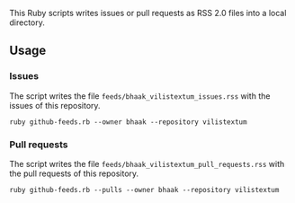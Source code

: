 This Ruby scripts writes issues or pull requests as RSS 2.0 files into a local directory.

## Usage

### Issues

The script writes the file `feeds/bhaak_vilistextum_issues.rss` with the issues of this repository.

```shell
ruby github-feeds.rb --owner bhaak --repository vilistextum
```

### Pull requests

The script writes the file `feeds/bhaak_vilistextum_pull_requests.rss` with the pull requests of this repository.

```shell
ruby github-feeds.rb --pulls --owner bhaak --repository vilistextum
```

